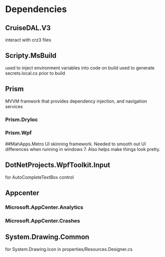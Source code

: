# Dependencies

## CruiseDAL.V3
interact with crz3 files

## Scripty.MsBuild
used to inject environment variables into code on build
used to generate secrets.local.cs prior to build

## Prism
MVVM framwork that provides dependency injection, and navigation services 
### Prism.DryIoc
### Prism.Wpf

##MahApps.Metro
UI skinning framework. Needed to smooth out UI differences when running in windows 7. Also helps make things look pretty.

## DotNetProjects.WpfToolkit.Input
for AutoCompleteTextBox control

## Appcenter
### Microsoft.AppCenter.Analytics
### Microsoft.AppCenter.Crashes

## System.Drawing.Common
for System.Drawing.Icon in properties/Resources.Designer.cs







